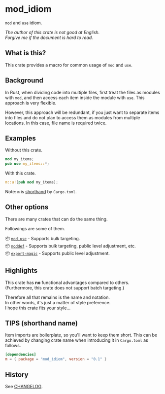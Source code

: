 # mod_idiom

`mod` and `use` idiom.

*The author of this crate is not good at English.*  
*Forgive me if the document is hard to read.*

## What is this?

This crate provides a macro for common usage of `mod` and `use`.

## Background

In Rust, when dividing code into multiple files, first treat the files as
modules with `mod`, and then access each item inside the module with `use`.
This approach is very flexible.

However, this approach will be redundant, if you just want to separate
items into files and do not plan to access them as modules from multiple
locations. In this case, file name is required twice.

## Examples

Without this crate.

```rust
mod my_items;
pub use my_items::*;
```

With this crate.

```rust
m::u!(pub mod my_items);
```

Note: `m` is [shorthand](#tips-shorthand-name) by `Cargo.toml`.

## Other options

There are many crates that can do the same thing.

Followings are some of them.

📦 [`mod_use`] - Supports bulk targeting.  
📦 [`moddef`] - Supports bulk targeting, public level adjustment, etc.  
📦 [`export-magic`] - Supports public level adjustment.

[`mod_use`]: https://crates.io/crates/mod_use/0.2.3
[`moddef`]: https://crates.io/crates/moddef/0.3.0
[`export-magic`]: https://crates.io/crates/export-magic/0.3.6

## Highlights

This crate has **no** functional advantages compared to others.  
(Furthermore, this crate does not support batch targeting.)

Therefore all that remains is the name and notation.  
In other words, it's just a matter of style preference.  
I hope this crate fits your style...

## TIPS (shorthand name)

Item imports are boilerplate, so you'll want to keep them short.
This can be achieved by changing crate name when introducing it in
`Cargo.toml` as follows.

```toml
[dependencies]
m = { package = "mod_idiom", version = "0.1" }
```

## History

See [CHANGELOG](CHANGELOG.md).
